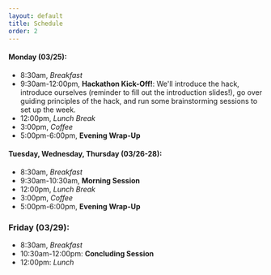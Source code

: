 ```yaml
---
layout: default
title: Schedule
order: 2
---
```


<!-- <iframe src="https://calendar.google.com/calendar/embed?showPrint=0&amp;showTabs=0&amp;showCalendars=0&amp;mode=WEEK&amp;height=600&amp;wkst=2&amp;bgcolor=%23FFFFFF&amp;src=0ujnioafemp280grr4vmt53488%40group.calendar.google.com&amp;color=%2328754E&amp;ctz=America%2FNew_York&dates=20190318%2F20190322" style="border-width:0" width="800" height="600" frameborder="0" scrolling="no"></iframe> -->

#### Monday (03/25):
- 8:30am, *Breakfast*
- 9:30am-12:00pm, **Hackathon Kick-Off!**: We'll introduce the hack, introduce ourselves (reminder to fill out the introduction slides!), go over guiding principles of the hack, and run some brainstorming sessions to set up the week. 
- 12:00pm, *Lunch Break*
- 3:00pm, *Coffee*
- 5:00pm-6:00pm, **Evening Wrap-Up**

#### Tuesday, Wednesday, Thursday (03/26-28):
- 8:30am, *Breakfast*
- 9:30am-10:30am, **Morning Session**
- 12:00pm, *Lunch Break*
- 3:00pm, *Coffee*
- 5:00pm-6:00pm, **Evening Wrap-Up**

### Friday (03/29):
- 8:30am, *Breakfast*
- 10:30am-12:00pm: **Concluding Session**
- 12:00pm: *Lunch*
